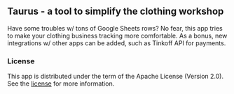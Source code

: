 ## Taurus - a tool to simplify the clothing workshop

Have some troubles w/ tons of Google Sheets rows? No fear, this app tries to make your clothing business tracking more comfortable.
As a bonus, new integrations w/ other apps can be added, such as Tinkoff API for payments.

### License

This app is distributed under the term of the Apache License (Version 2.0). See the [license](LICENSE) for more information.

[kitty]: https://github.com/user-attachments/assets/b95c9c5c-b193-4614-b5a2-ed5adf17314b

